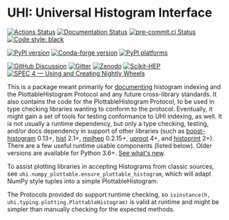 # UHI: Universal Histogram Interface

[![Actions Status][actions-badge]][actions-link]
[![Documentation Status][rtd-badge]][rtd-link]
[![pre-commit.ci Status][pre-commit-badge]][pre-commit-link]
[![Code style: black][black-badge]][black-link]

[![PyPI version][pypi-version]][pypi-link]
[![Conda-forge version][conda-badge]][conda-link]
[![PyPI platforms][pypi-platforms]][pypi-link]

[![GitHub Discussion][github-discussions-badge]][github-discussions-link]
[![Gitter][gitter-badge]][gitter-link]
[![Zenodo][zenodo-badge]][zenodo-link]
[![Scikit-HEP][sk-badge]](https://scikit-hep.org/)
[![SPEC 4 — Using and Creating Nightly Wheels][spec4-badge]][spec4-link]


This is a package meant primarily for [documenting][rtd-link] histogram
indexing and the PlottableHistogram Protocol and any future cross-library
standards. It also contains the code for the PlottableHistogram Protocol, to be
used in type checking libraries wanting to conform to the protocol. Eventually,
it might gain a set of tools for testing conformance to UHI indexing, as well.
It is not usually a runtime dependency, but only a type checking, testing,
and/or docs dependency in support of other libraries (such as
[boost-histogram][] 0.13+, [hist][] 2.1+, [mplhep][] 0.2.15+, [uproot][] 4+,
and [histoprint][] 2+).  There are a few useful runtime usable components
(listed below). Older versions are available for Python 3.6+. [See what's
new](https://github.com/scikit-hep/uhi/releases).

To assist plotting libraries in accepting Histograms from classic sources, see
`uhi.numpy_plottable.ensure_plottable_histogram`, which will adapt NumPy style
tuples into a simple PlottableHistogram.

The Protocols provided do support runtime checking, so
`isinstance(h, uhi.typing.plotting.PlottableHistogram)` is valid at runtime and
might be simpler than manually checking for the expected methods.

[actions-badge]:            https://github.com/Scikit-HEP/uhi/workflows/CI/badge.svg
[actions-link]:             https://github.com/Scikit-HEP/uhi/actions
[black-badge]:              https://img.shields.io/badge/code%20style-black-000000.svg
[black-link]:               https://github.com/psf/black
[conda-badge]:              https://img.shields.io/conda/vn/conda-forge/uhi
[conda-link]:               https://github.com/conda-forge/uhi-feedstock
[github-discussions-badge]: https://img.shields.io/static/v1?label=Discussions&message=Ask&color=blue&logo=github
[github-discussions-link]:  https://github.com/Scikit-HEP/uhi/discussions
[gitter-badge]:             https://badges.gitter.im/https://github.com/Scikit-HEP/uhi/community.svg
[gitter-link]:              https://gitter.im/https://github.com/Scikit-HEP/uhi/community?utm_source=badge&utm_medium=badge&utm_campaign=pr-badge
[zenodo-badge]:             https://zenodo.org/badge/DOI/10.5281/zenodo.10014713.svg
[zenodo-link]:              https://doi.org/10.5281/zenodo.10014713
[pre-commit-badge]:         https://results.pre-commit.ci/badge/github/scikit-hep/uhi/main.svg
[pre-commit-link]:          https://results.pre-commit.ci/repo/github/309772485
[pypi-link]:                https://pypi.org/project/uhi/
[pypi-platforms]:           https://img.shields.io/pypi/pyversions/uhi
[pypi-version]:             https://badge.fury.io/py/uhi.svg
[rtd-badge]:                https://readthedocs.org/projects/uhi/badge/?version=latest
[rtd-link]:                 https://uhi.readthedocs.io/en/latest/?badge=latest
[sk-badge]:                 https://scikit-hep.org/assets/images/Scikit--HEP-Project-blue.svg
[spec4-badge]:              https://img.shields.io/badge/SPEC-4-green?labelColor=%23004811&color=%235CA038
[spec4-link]:               https://scientific-python.org/specs/spec-0004/

[boost-histogram]:          https://github.com/scikit-hep/boost-histogram
[hist]:                     https://github.com/scikit-hep/hist
[mplhep]:                   https://github.com/scikit-hep/mplhep
[uproot]:                   https://github.com/scikit-hep/uproot4
[histoprint]:               https://github.com/scikit-hep/histoprint
